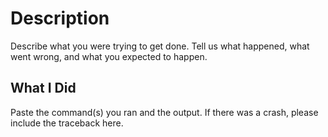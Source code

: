 # Description

Describe what you were trying to get done.
Tell us what happened, what went wrong, and what you expected to happen.

## What I Did

Paste the command(s) you ran and the output.
If there was a crash, please include the traceback here.

